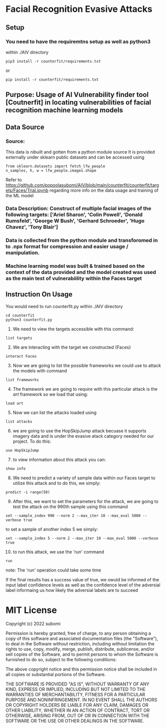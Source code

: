 # Facial Recognition Evasive Attacks

## Setup
### You need to have the requiremtns setup as well as python3
within ./AIV directory

```
pip3 install -r counterfit/requirements.txt
```

or

```
pip install -r counterfit/requirements.txt
```

## Purpose: Usage of AI Vulnerability finder tool [Coutnerfit] in locating vulnerabilities of facial recognition machine learning models

## Data Source

### Source: 
This data is nibuilt and gotten from a python module source
It is provided externally under sklearn public datasets and can be accessed using

```
from sklearn.datasets import fetch_lfw_people
n_samples, h, w = lfw_people.images.shape
```
Refer to https://github.com/popoolasubomi/AIV/blob/main/counterfit/counterfit/targets/Faces/Trial.ipynb regarding more info on the data usage and training of the ML model

### Data Description: Construct of multiple facial images of the following targets: ['Ariel Sharon', 'Colin Powell', 'Donald Rumsfeld', 'George W Bush', 'Gerhard Schroeder', 'Hugo Chavez', 'Tony Blair']

### Data is collected from the python module and transforomed in to .npx format for compression and easier usage / manipulation.

### Machine learning model was built & trained based on the context of the data provided and the model created was used as the main test of vulnerabiility within the Faces target

## Instruction On Usage
You would need to run counterfit.py
within ./AIV directory
```
cd counterfit
python3 counterfit.py
```

1. We need to view the targets accessible with this command:
```
list targets
```

2. We are interacting with the target we constructed {Faces}
```
interact Faces
```

3. Now we are going to list the possible frameworks we could use to attack the models with command
```
list frameworks
```

4. The framework we are going to require with this particular attack is the *art* framework so we load that using:
```
load art
```

5. Now we can list the attacks loaded using
```
list attacks
```

6. we are going to use the HopSkipJump attack becuase it supports imagery data and is under the evasive atack category needed for our project. To do this:
```
use HopSkipJump
```

7. to view information about this attack you can:

```
show info
``` 

8. We need to predict a variety of sample data within our Faces target to utilize this attack and to do this, we simply:
```
predict -i range(50)
```

9. After this, we want to set the parameters for the attack, we are going to test the attack on the 990th sample using this command
```
set --sample_index 990 --norm 2 --max_iter 10 --max_eval 5000 --verbose true
```

to set a sample of another index 5 we simply:
```
set --sample_index 5 --norm 2 --max_iter 10 --max_eval 5000 --verbose true
```

10. to run this attack, we use the 'run' command
```
run
```

note: The 'run' operation could take some time

If the final results has a success value of true, we owuld be informed of the input label confidence levels as well as the confidence level of the adversial label informaing us how likely the adversial labels are to succeed


# MIT License

Copyright (c) 2022 subomi

Permission is hereby granted, free of charge, to any person obtaining a copy
of this software and associated documentation files (the "Software"), to deal
in the Software without restriction, including without limitation the rights
to use, copy, modify, merge, publish, distribute, sublicense, and/or sell
copies of the Software, and to permit persons to whom the Software is
furnished to do so, subject to the following conditions:

The above copyright notice and this permission notice shall be included in all
copies or substantial portions of the Software.

THE SOFTWARE IS PROVIDED "AS IS", WITHOUT WARRANTY OF ANY KIND, EXPRESS OR
IMPLIED, INCLUDING BUT NOT LIMITED TO THE WARRANTIES OF MERCHANTABILITY,
FITNESS FOR A PARTICULAR PURPOSE AND NONINFRINGEMENT. IN NO EVENT SHALL THE
AUTHORS OR COPYRIGHT HOLDERS BE LIABLE FOR ANY CLAIM, DAMAGES OR OTHER
LIABILITY, WHETHER IN AN ACTION OF CONTRACT, TORT OR OTHERWISE, ARISING FROM,
OUT OF OR IN CONNECTION WITH THE SOFTWARE OR THE USE OR OTHER DEALINGS IN THE
SOFTWARE.
